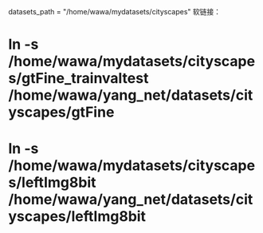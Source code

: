 datasets_path = "/home/wawa/mydatasets/cityscapes"
软链接：
# ln -s /home/wawa/mydatasets/cityscapes/gtFine_trainvaltest /home/wawa/yang_net/datasets/cityscapes/gtFine
# ln -s /home/wawa/mydatasets/cityscapes/leftImg8bit /home/wawa/yang_net/datasets/cityscapes/leftImg8bit
